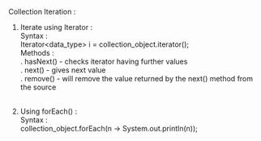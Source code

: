 Collection Iteration : <br>

 1) Iterate using Iterator : <br>
    Syntax : <br>
      Iterator<data_type> i = collection_object.iterator(); <br>
    Methods : <br>
      . hasNext() - checks iterator having further values <br>
      . next() - gives next value <br>
      . remove() - will remove the value returned by the next() method from the source <br><br>

3) Using forEach() : <br>
   Syntax : <br>
     collection_object.forEach(n -> System.out.println(n)); <br>
   
